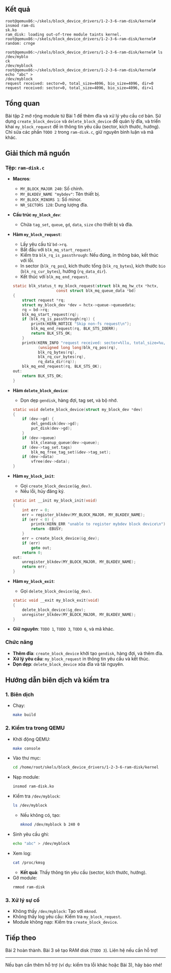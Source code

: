 ## Kết quả
    root@qemux86:~/skels/block_device_drivers/1-2-3-6-ram-disk/kernel# insmod ram-di
    sk.ko                                                                           
    ram_disk: loading out-of-tree module taints kernel.                             
    root@qemux86:~/skels/block_device_drivers/1-2-3-6-ram-disk/kernel# random: crnge
    
    root@qemux86:~/skels/block_device_drivers/1-2-3-6-ram-disk/kernel# ls /dev/myblo
    ck                                                                              
    /dev/myblock                                                                    
    root@qemux86:~/skels/block_device_drivers/1-2-3-6-ram-disk/kernel# echo "abc" >
    /dev/myblock                                                                    
    request received: sector=0, total_size=4096, bio_size=4096, dir=0               
    request received: sector=0, total_size=4096, bio_size=4096, dir=1   


## Tổng quan
Bài tập 2 mở rộng module từ Bài 1 để thêm đĩa và xử lý yêu cầu cơ bản. 
Sử dụng `create_block_device` và `delete_block_device` để quản lý đĩa, và triển khai `my_block_request` 
để in thông tin yêu cầu (sector, kích thước, hướng). Chỉ sửa các phần `TODO 2` trong `ram-disk.c`, giữ nguyên bình luận và mã khác.

## Giải thích mã nguồn

### Tệp: `ram-disk.c`
- **Macros**:
    - `MY_BLOCK_MAJOR 240`: Số chính.
    - `MY_BLKDEV_NAME "mybdev"`: Tên thiết bị.
    - `MY_BLOCK_MINORS 1`: Số minor.
    - `NR_SECTORS 128`: Dung lượng đĩa.

- **Cấu trúc `my_block_dev`**:
    - Chứa `tag_set`, `queue`, `gd`, `data`, `size` cho thiết bị và đĩa.

- **Hàm `my_block_request`**:
    - Lấy yêu cầu từ `bd->rq`.
    - Bắt đầu với `blk_mq_start_request`.
    - Kiểm tra `blk_rq_is_passthrough`: Nếu đúng, in thông báo, kết thúc với lỗi.
    - In sector (`blk_rq_pos`), kích thước tổng (`blk_rq_bytes`), kích thước `bio` (`blk_rq_cur_bytes`), hướng (`rq_data_dir`).
    - Kết thúc với `blk_mq_end_request`.
  ```c
  static blk_status_t my_block_request(struct blk_mq_hw_ctx *hctx,
				     const struct blk_mq_queue_data *bd)
  {
      struct request *rq;
      struct my_block_dev *dev = hctx->queue->queuedata;
      rq = bd->rq;
      blk_mq_start_request(rq);
      if (blk_rq_is_passthrough(rq)) {
          printk(KERN_NOTICE "Skip non-fs request\n");
          blk_mq_end_request(rq, BLK_STS_IOERR);
          return BLK_STS_OK;
      }
      printk(KERN_INFO "request received: sector=%llu, total_size=%u, bio_size=%u, dir=%d\n",
             (unsigned long long)blk_rq_pos(rq),
             blk_rq_bytes(rq),
             blk_rq_cur_bytes(rq),
             rq_data_dir(rq));
      blk_mq_end_request(rq, BLK_STS_OK);
  out:
      return BLK_STS_OK;
  }
  ```

- **Hàm `delete_block_device`**:
    - Dọn dẹp `gendisk`, hàng đợi, tag set, và bộ nhớ.
  ```c
  static void delete_block_device(struct my_block_dev *dev)
  {
      if (dev->gd) {
          del_gendisk(dev->gd);
          put_disk(dev->gd);
      }
      if (dev->queue)
          blk_cleanup_queue(dev->queue);
      if (dev->tag_set.tags)
          blk_mq_free_tag_set(&dev->tag_set);
      if (dev->data)
          vfree(dev->data);
  }
  ```

- **Hàm `my_block_init`**:
    - Gọi `create_block_device(&g_dev)`.
    - Nếu lỗi, hủy đăng ký.
  ```c
  static int __init my_block_init(void)
  {
      int err = 0;
      err = register_blkdev(MY_BLOCK_MAJOR, MY_BLKDEV_NAME);
      if (err < 0) {
          printk(KERN_ERR "unable to register mybdev block device\n");
          return -EBUSY;
      }
      err = create_block_device(&g_dev);
      if (err)
          goto out;
      return 0;
  out:
      unregister_blkdev(MY_BLOCK_MAJOR, MY_BLKDEV_NAME);
      return err;
  }
  ```

- **Hàm `my_block_exit`**:
    - Gọi `delete_block_device(&g_dev)`.
  ```c
  static void __exit my_block_exit(void)
  {
      delete_block_device(&g_dev);
      unregister_blkdev(MY_BLOCK_MAJOR, MY_BLKDEV_NAME);
  }
  ```

- **Giữ nguyên**: `TODO 1`, `TODO 3`, `TODO 6`, và mã khác.

### Chức năng
- **Thêm đĩa**: `create_block_device` khởi tạo `gendisk`, hàng đợi, và thêm đĩa.
- **Xử lý yêu cầu**: `my_block_request` in thông tin yêu cầu và kết thúc.
- **Dọn dẹp**: `delete_block_device` xóa đĩa và tài nguyên.

## Hướng dẫn biên dịch và kiểm tra

### 1. Biên dịch
- Chạy:
  ```bash
  make build
  ```

### 2. Kiểm tra trong QEMU
- Khởi động QEMU:
  ```bash
  make console
  ```
- Vào thư mục:
  ```bash
  cd /home/root/skels/block_device_drivers/1-2-3-6-ram-disk/kernel
  ```
- Nạp module:
  ```bash
  insmod ram-disk.ko
  ```
- Kiểm tra `/dev/myblock`:
  ```bash
  ls /dev/myblock
  ```
    - Nếu không có, tạo:
      ```bash
      mknod /dev/myblock b 240 0
      ```
- Sinh yêu cầu ghi:
  ```bash
  echo "abc" > /dev/myblock
  ```
- Xem log:
  ```bash
  cat /proc/kmsg
  ```
    - **Kết quả**: Thấy thông tin yêu cầu (sector, kích thước, hướng).
- Gỡ module:
  ```bash
  rmmod ram-disk
  ```

### 3. Xử lý sự cố
- Không thấy `/dev/myblock`: Tạo với `mknod`.
- Không thấy log yêu cầu: Kiểm tra `my_block_request`.
- Module không nạp: Kiểm tra `create_block_device`.

## Tiếp theo
Bài 2 hoàn thành. Bài 3 sẽ tạo RAM disk (`TODO 3`). Liên hệ nếu cần hỗ trợ!

---

Nếu bạn cần thêm hỗ trợ (ví dụ: kiểm tra lỗi khác hoặc Bài 3), hãy báo nhé!